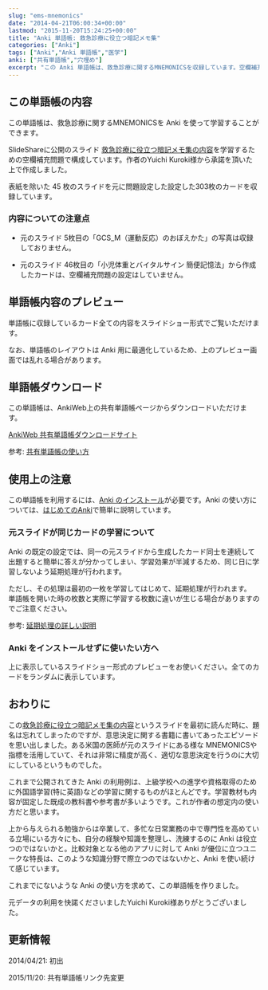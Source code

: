 ```yaml
---
slug: "ems-mnemonics"
date: "2014-04-21T06:00:34+00:00"
lastmod: "2015-11-20T15:24:25+00:00"
title: "Anki 単語帳: 救急診療に役立つ暗記メモ集"
categories: ["Anki"]
tags: ["Anki","Anki 単語帳","医学"]
anki: ["共有単語帳","穴埋め"]
excerpt: "この Anki 単語帳は、救急診療に関するMNEMONICSを収録しています。空欄補充の出題形式で記憶内容を確認するように構成しています。Anki Deck for EMS (Emergency Medical Services) mnemonics."
---
```

<section id="この単語帳の内容">
  <div class="page-header">
    <h2>この単語帳の内容</h2>
  </div>
<p>この単語帳は、救急診療に関するMNEMONICSを Anki を使って学習することができます。</p>
<p>SlideShareに公開のスライド <a href="http://www.slideshare.net/yuichikuroki/ss-33566632" target="_new">救急診療に役立つ暗記メモ集の内容</a>を学習するための空欄補充問題で構成しています。作者のYuichi Kuroki様から承諾を頂いた上で作成しました。</p>
<p>表紙を除いた 45 枚のスライドを元に問題設定した設定した303枚のカードを収録しています。</p>
<h3 id="内容についての注意点">内容についての注意点</h3>
<div class="ulist"><ul>
<li>
<p>
元のスライド 5枚目の「GCS_M（運動反応）のおぼえかた」の写真は収録しておりません。
</p>
</li>
<li>
<p>
元のスライド 46枚目の「小児体重とバイタルサイン 簡便記憶法」から作成したカードは、空欄補充問題の設定はしていません。
</p>
</li>
</ul></div>
</section>
<section id="単語帳内容のプレビュー">
  <div class="page-header">
    <h2>単語帳内容のプレビュー</h2>
  </div>
<p>単語帳に収録しているカード全ての内容をスライドショー形式でご覧いただけます。</p>
<p></p>
<p>なお、単語帳のレイアウトは Anki 用に最適化しているため、上のプレビュー画面では乱れる場合があります。</p>
</section>
<section id="単語帳ダウンロード">
  <div class="page-header">
    <h2>単語帳ダウンロード</h2>
  </div>
<p>この単語帳は、AnkiWeb上の共有単語帳ページからダウンロードいただけます。</p>
<p><a href="https://ankiweb.net/shared/info/697716450" target="_new" class="btn btn-large btn-primary"><i class="icon-share-alt icon-white"></i> AnkiWeb 共有単語帳ダウンロードサイト</a></p>
<p>参考: <a href="/how-to-use-shared-resources/">共有単語帳の使い方</a></p>
</section>
<section id="使用上の注意">
  <div class="page-header">
    <h2>使用上の注意</h2>
  </div>
<p>この単語帳を利用するには、<a href="/install_anki/">Anki のインストール</a>が必要です。Anki の使い方については、<a href="/how-to-anki/">はじめてのAnki</a>で簡単に説明しています。</p>
<h3 id="元スライドが同じカードの学習について">元スライドが同じカードの学習について</h3>
<p>Anki の既定の設定では、同一の元スライドから生成したカード同士を連続して出題すると簡単に答えが分かってしまい、学習効果が半減するため、同じ日に学習しないよう延期処理が行われます。</p>
<p>ただし、その処理は最初の一枚を学習してはじめて、延期処理が行われます。
単語帳を開いた時の枚数と実際に学習する枚数に違いが生じる場合がありますのでご注意ください。</p>
<p>参考: <a href="/how-to-suspend-this-card/">延期処理の詳しい説明</a></p>
<h3 id="anki_をインストールせずに使いたい方へ">Anki をインストールせずに使いたい方へ</h3>
<p>上に表示しているスライドショー形式のプレビューをお使いください。全てのカードをランダムに表示しています。</p>
</section>
<section id="おわりに">
  <div class="page-header">
    <h2>おわりに</h2>
  </div>
<p>この<a href="http://www.slideshare.net/yuichikuroki/ss-33566632" target="_new">救急診療に役立つ暗記メモ集の内容</a>というスライドを最初に読んだ時に、題名は忘れてしまったのですが、意思決定に関する書籍に書いてあったエピソードを思い出しました。ある米国の医師が元のスライドにある様な MNEMONICSや指標を活用していて、それは非常に精度が高く、適切な意思決定を行うのに大切にしているというものでした。</p>
<p>これまで公開されてきた Anki の利用例は、上級学校への進学や資格取得のために外国語学習(特に英語)などの学習に関するものがほとんどです。学習教材も内容が固定した既成の教科書や参考書が多いようです。これが作者の想定内の使い方だと思います。</p>
<p>上から与えられる勉強からは卒業して、多忙な日常業務の中で専門性を高めている立場にいる方々にも、自分の経験や知識を整理し、洗練するのに Anki は役立つのではないかと。比較対象となる他のアプリに対して Anki が優位に立つユニークな特長は、このような知識分野で際立つのではないかと、Anki を使い続けて感じています。</p>
<p>これまでにないような Anki の使い方を求めて、この単語帳を作りました。</p>
<p>元データの利用を快諾くださいましたYuichi Kuroki様ありがとうございました。</p>
</section>
<section id="更新情報">
  <div class="page-header">
    <h2>更新情報</h2>
  </div>
<p>2014/04/21: 初出</p>
<p>2015/11/20: 共有単語帳リンク先変更</p>
</section>


